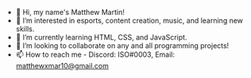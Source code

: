 - 👋 Hi, my name's Matthew Martin!
- 👀 I’m interested in esports, content creation, music, and learning new skills.
- 🌱 I’m currently learning HTML, CSS, and JavaScript.
- 💞️ I’m looking to collaborate on any and all programming projects!
- 📫 How to reach me - Discord: ISO#0003, Email: matthewxmar10@gmail.com
